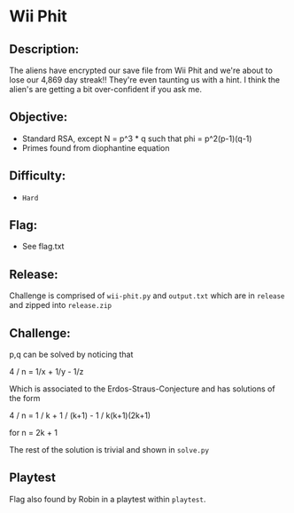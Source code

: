 # Wii Phit

## Description:

The aliens have encrypted our save file from Wii Phit and we're about to lose our 4,869 day streak!! They're even taunting us with a hint. I think the alien's are getting a bit over-confident if you ask me.

## Objective:

* Standard RSA, except N = p^3 * q such that phi = p^2(p-1)(q-1)
* Primes found from diophantine equation

## Difficulty:
* `Hard`

## Flag:
* See flag.txt

## Release:
Challenge is comprised of `wii-phit.py` and `output.txt` which are in `release` and zipped into `release.zip`

## Challenge:

p,q can be solved by noticing that

4 / n = 1/x + 1/y - 1/z

Which is associated to the Erdos-Straus-Conjecture and has solutions of the form

4 / n = 1 / k + 1 / (k+1) - 1 / k(k+1)(2k+1)

for n = 2k + 1

The rest of the solution is trivial and shown in `solve.py`

## Playtest

Flag also found by Robin in a playtest within `playtest`.